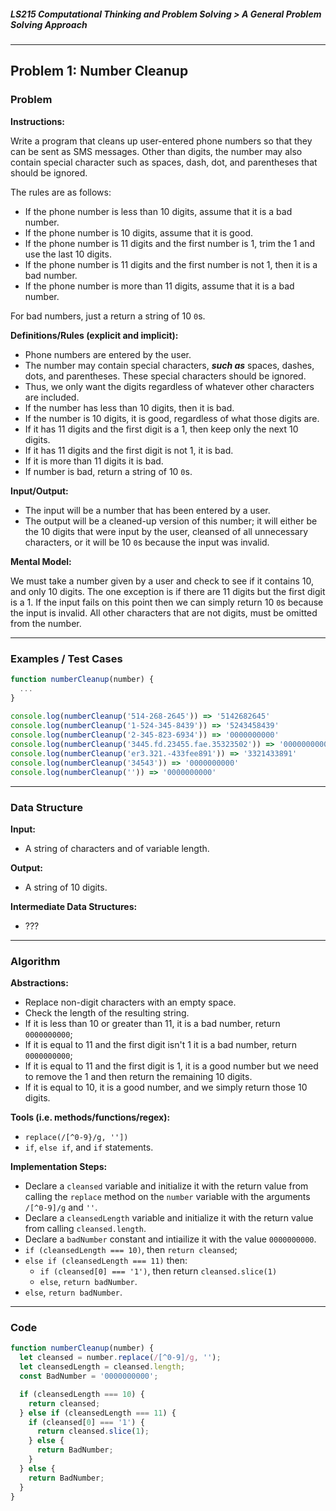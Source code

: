 ##### LS215 Computational Thinking and Problem Solving > A General Problem Solving Approach

---

## Problem 1: Number Cleanup

### Problem

**Instructions:**

Write a program that cleans up user-entered phone numbers so that they can be sent as SMS messages. Other than digits, the number may also contain special character such as spaces, dash, dot, and parentheses that should be ignored.

The rules are as follows:

- If the phone number is less than 10 digits, assume that it is a bad number.
- If the phone number is 10 digits, assume that it is good.
- If the phone number is 11 digits and the first number is 1, trim the 1 and use the last 10 digits.
- If the phone number is 11 digits and the first number is not 1, then it is a bad number.
- If the phone number is more than 11 digits, assume that it is a bad number.

For bad numbers, just a return a string of 10 `0`s.

**Definitions/Rules (explicit and implicit):**

* Phone numbers are entered by the user.
* The number may contain special characters, _**such as**_ spaces, dashes, dots, and parentheses. These special characters should be ignored. 
* Thus, we only want the digits regardless of whatever other characters are included.
* If the number has less than 10 digits, then it is bad.
* If the number is 10 digits, it is good, regardless of what those digits are.
* If it has 11 digits and the first digit is a 1, then keep only the next 10 digits.
* If it has 11 digits and the first digit is not 1, it is bad.
* If it is more than 11 digits it is bad.
* If number is bad, return a string of 10 `0`s.

**Input/Output:**

* The input will be a number that has been entered by a user.
* The output will be a cleaned-up version of this number; it will either be the 10 digits that were input by the user, cleansed of all unnecessary characters, or it will be 10 `0`s because the input was invalid.

**Mental Model:**

We must take a number given by a user and check to see if it contains 10, and only 10 digits. The one exception is if there are 11 digits but the first digit is a 1. If the input fails on this point then we can simply return 10 `0`s because the input is invalid. All other characters that are not digits, must be omitted from the number.

---

### Examples / Test Cases

```javascript
function numberCleanup(number) {
  ...
}
  
console.log(numberCleanup('514-268-2645')) => '5142682645'
console.log(numberCleanup('1-524-345-8439')) => '5243458439'
console.log(numberCleanup('2-345-823-6934')) => '0000000000'
console.log(numberCleanup('3445.fd.23455.fae.35323502')) => '0000000000'
console.log(numberCleanup('er3.321.-433fee891')) => '3321433891'
console.log(numberCleanup('34543')) => '0000000000'
console.log(numberCleanup('')) => '0000000000'
```

---

### Data Structure

**Input:**

* A string of characters and of variable length.

**Output:**

* A string of 10 digits.

**Intermediate Data Structures:**

* ???

---

### Algorithm

**Abstractions:**

* Replace non-digit characters with an empty space.
* Check the length of the resulting string.
* If it is less than 10 or greater than 11, it is a bad number, return `0000000000`;
* If it is equal to 11 and the first digit isn't 1 it is a bad number, return `0000000000`;
* If it is equal to 11 and the first digit is 1, it is a good number but we need to remove the 1 and then return the remaining 10 digits.
* If it is equal to 10, it is a good number, and we simply return those 10 digits.

**Tools (i.e. methods/functions/regex):**

* `replace(/[^0-9}/g, ''])`
* `if`, `else if`, and `if` statements.

**Implementation Steps:**

* Declare a `cleansed` variable and initialize it with the return value from calling the `replace` method on the `number` variable with the arguments `/[^0-9]/g` and `''`.
* Declare a `cleansedLength` variable and initialize it with the return value from calling `cleansed.length`.
* Declare a `badNumber` constant and intiailize it with the value `0000000000`.
*  `if (cleansedLength === 10)`, then `return cleansed`;
* `else if (cleansedLength === 11)` then:
  * `if (cleansed[0] === '1')`, then return `cleansed.slice(1)`
  * `else`, `return badNumber`.
* `else`, `return badNumber`.

---

### Code

```javascript
function numberCleanup(number) {
  let cleansed = number.replace(/[^0-9]/g, '');
  let cleansedLength = cleansed.length;
  const BadNumber = '0000000000';

  if (cleansedLength === 10) {
    return cleansed;
  } else if (cleansedLength === 11) {
    if (cleansed[0] === '1') {
      return cleansed.slice(1);
    } else {
      return BadNumber;
    }
  } else {
    return BadNumber;
  }
}
```

